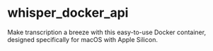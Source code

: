 # whisper_docker_api
Make transcription a breeze with this easy-to-use Docker container, designed specifically for macOS with Apple Silicon.
